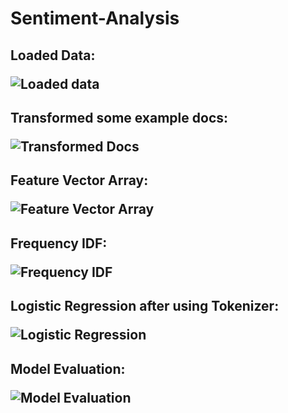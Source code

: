 # Sentiment-Analysis

<h2>Loaded Data:

![Loaded data](https://github.com/YoussefAlmaidan/Sentiment-Analysis/assets/123633730/b3765955-a437-4467-a978-c07446fd6926)

</h2>

<h2>Transformed some example docs:

![Transformed Docs](https://github.com/YoussefAlmaidan/Sentiment-Analysis/assets/123633730/1fdd8710-bb73-444f-8dc1-d073caf29a58)

</h2>

<h2>Feature Vector Array:

![Feature Vector Array](https://github.com/YoussefAlmaidan/Sentiment-Analysis/assets/123633730/bb3332d1-5d33-4dd3-9710-e44037bdd6b4)

</h2>

<h2>Frequency IDF:

![Frequency IDF](https://github.com/YoussefAlmaidan/Sentiment-Analysis/assets/123633730/0271d14c-5e04-4f16-a97d-85deb54e505f)

</h2>

<h2>Logistic Regression after using Tokenizer:

![Logistic Regression](https://github.com/YoussefAlmaidan/Sentiment-Analysis/assets/123633730/e216c91b-08eb-423a-805e-48e1c3a812fa)

</h2>

<h2>Model Evaluation:

![Model Evaluation](https://github.com/YoussefAlmaidan/Sentiment-Analysis/assets/123633730/b5f206d2-17eb-46f7-bebe-568467303e95)

</h2>

